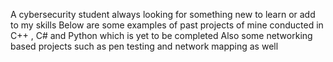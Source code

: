  A cybersecurity student always looking for something new to learn or add to my skills 
 Below are some examples of past projects of mine conducted in C++ , C# and Python which is yet to be completed
 Also some networking based projects such as pen testing and network mapping as well
